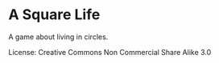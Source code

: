 A Square Life
================

A game about living in circles.

License:  Creative Commons Non Commercial Share Alike 3.0
